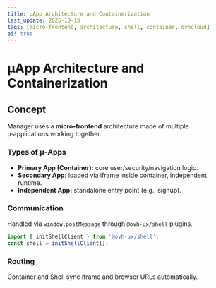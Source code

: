 ```yaml
---
title: µApp Architecture and Containerization
last_update: 2025-10-13
tags: [micro-frontend, architecture, shell, container, ovhcloud]
ai: true
---
```


# µApp Architecture and Containerization

## Concept
Manager uses a **micro‑frontend** architecture made of multiple µ‑applications working together.

### Types of µ‑Apps
- **Primary App (Container):** core user/security/navigation logic.
- **Secondary App:** loaded via iframe inside container, independent runtime.
- **Independent App:** standalone entry point (e.g., signup).

### Communication
Handled via `window.postMessage` through `@ovh-ux/shell` plugins.

```ts
import { initShellClient } from '@ovh-ux/shell';
const shell = initShellClient();
```

### Routing
Container and Shell sync iframe and browser URLs automatically.
